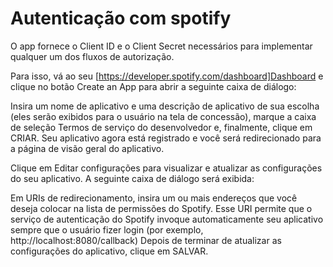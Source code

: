 

# Autenticação com spotify

O app fornece o Client ID e o Client Secret necessários para implementar qualquer um dos fluxos de autorização.

Para isso, vá ao seu [https://developer.spotify.com/dashboard]Dashboard e clique no botão Create an App para abrir a seguinte caixa de diálogo:


Insira um nome de aplicativo e uma descrição de aplicativo de sua escolha (eles serão exibidos para o usuário na tela de concessão), marque a caixa de seleção Termos de serviço do desenvolvedor e, finalmente, clique em CRIAR. Seu aplicativo agora está registrado e você será redirecionado para a página de visão geral do aplicativo.

Clique em Editar configurações para visualizar e atualizar as configurações do seu aplicativo. A seguinte caixa de diálogo será exibida:

Em URIs de redirecionamento, insira um ou mais endereços que você deseja colocar na lista de permissões do Spotify. Esse URI permite que o serviço de autenticação do Spotify invoque automaticamente seu aplicativo sempre que o usuário fizer login (por exemplo, http://localhost:8080/callback)
Depois de terminar de atualizar as configurações do aplicativo, clique em SALVAR.
